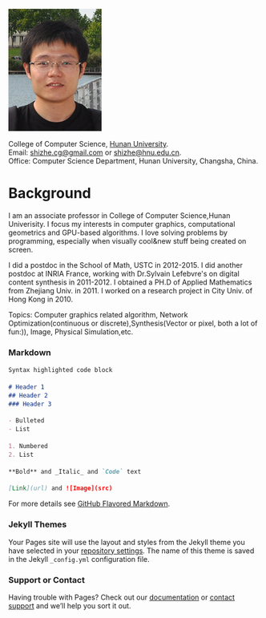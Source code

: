 ![IMAGE](shizhezhou_28.png)

College of Computer Science, [Hunan University](http://csee.hnu.edu.cn/Front/RYJBXX_Detail?RYJBXX_BH=2015090609212064ecb970-799b-4bcd-9362-694d8dfb1c47).                                  
Email: [shizhe.cg@gmail.com](mailto:shizhe.cg@gmail.com) or [shizhe@hnu.edu.cn](mailto:shizhe@hnu.edu.cn).      
Office: Computer Science Department, Hunan University, Changsha, China.


# Background

I am an associate professor in College of Computer Science,Hunan Univerisity. I focus my interests in computer graphics, computational geometrics and GPU-based algorithms. I love solving problems by programming, especially when visually cool&new stuff being created on screen.

I did a postdoc in the School of Math, USTC in 2012-2015. I did another postdoc at INRIA France, working with Dr.Sylvain Lefebvre's on digital content synthesis in 2011-2012. I obtained a PH.D of Applied Mathematics from Zhejiang Univ. in 2011. I worked on a research project in City Univ. of Hong Kong in 2010.

Topics: Computer graphics related algorithm, Network Optimization(continuous or discrete),Synthesis(Vector or pixel, both a lot of fun:)), Image, Physical Simulation,etc.

### Markdown

```markdown
Syntax highlighted code block

# Header 1
## Header 2
### Header 3

- Bulleted
- List

1. Numbered
2. List

**Bold** and _Italic_ and `Code` text

[Link](url) and ![Image](src)
```

For more details see [GitHub Flavored Markdown](https://guides.github.com/features/mastering-markdown/).

### Jekyll Themes

Your Pages site will use the layout and styles from the Jekyll theme you have selected in your [repository settings](https://github.com/shizhezhou/ShizheZhou.github.io/settings). The name of this theme is saved in the Jekyll `_config.yml` configuration file.

### Support or Contact

Having trouble with Pages? Check out our [documentation](https://help.github.com/categories/github-pages-basics/) or [contact support](https://github.com/contact) and we’ll help you sort it out.
